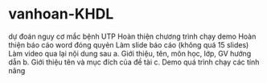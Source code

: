 # vanhoan-KHDL
dự đoán nguy cơ mắc bệnh UTP
Hoàn thiện chương trình chạy demo
Hoàn thiện báo cáo word đóng quyẻn
Làm slide báo cáo (không quá 15 slides)
Làm video qua lại nội dung sau
a. Giới thiệu, tên, môn học, lớp, GV hướng dẫn 
b. Giới thiệu tên và mục đích của đề tài 
c. Demo quá trình chạy các tính năng

